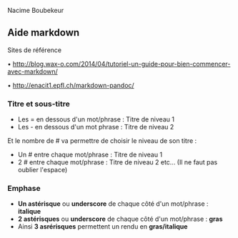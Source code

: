 Nacime Boubekeur

## Aide markdown ##

Sites de référence

• http://blog.wax-o.com/2014/04/tutoriel-un-guide-pour-bien-commencer-avec-markdown/

• http://enacit1.epfl.ch/markdown-pandoc/

 ### Titre et sous-titre ###

- Les = en dessous d'un mot/phrase : Titre de niveau 1
- Les - en dessous d'un mot phrase : Titre de niveau 2

Et le nombre de # va permettre de choisir le niveau de son titre :
- Un # entre chaque mot/phrase : Titre de niveau 1
- 2 # entre chaque mot/phrase : Titre de niveau 2
etc... (Il ne faut pas oublier l'espace)

### Emphase ###

- **Un astérisque** ou **underscore** de chaque côté d'un mot/phrase : **italique**
- **2 astérisques** ou **underscore** de chaque côté d'un mot/phrase : **gras**
- Ainsi **3 asrérisques** permettent un rendu en **gras/italique**



